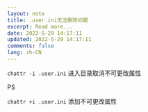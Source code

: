 ```yaml
---
layout: note
title: .user.ini无法删除问题
excerpt: Read more...
date: 2022-5-29 14:17:11
updated: 2022-5-29 14:17:11
comments: false
lang: zh-CN
---
```


`chattr -i .user.ini` 进入目录取消不可更改属性

PS

`chattr +i .user.ini` 添加不可更改属性
  